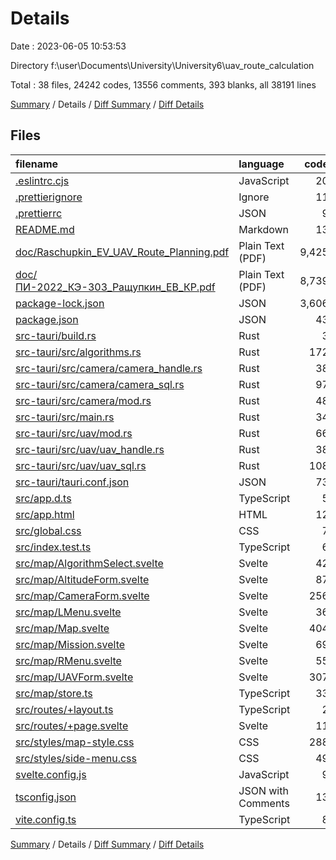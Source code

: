 # Details

Date : 2023-06-05 10:53:53

Directory f:\\user\\Documents\\University\\University6\\uav_route_calculation

Total : 38 files,  24242 codes, 13556 comments, 393 blanks, all 38191 lines

[Summary](results.md) / Details / [Diff Summary](diff.md) / [Diff Details](diff-details.md)

## Files
| filename | language | code | comment | blank | total |
| :--- | :--- | ---: | ---: | ---: | ---: |
| [.eslintrc.cjs](/.eslintrc.cjs) | JavaScript | 20 | 0 | 1 | 21 |
| [.prettierignore](/.prettierignore) | Ignore | 11 | 1 | 2 | 14 |
| [.prettierrc](/.prettierrc) | JSON | 9 | 0 | 1 | 10 |
| [README.md](/README.md) | Markdown | 13 | 0 | 7 | 20 |
| [doc/Raschupkin_EV_UAV_Route_Planning.pdf](/doc/Raschupkin_EV_UAV_Route_Planning.pdf) | Plain Text (PDF) | 9,425 | 4,560 | 12 | 13,997 |
| [doc/ПИ-2022_КЭ-303_Ращупкин_ЕВ_КР.pdf](/doc/%D0%9F%D0%98-2022_%D0%9A%D0%AD-303_%D0%A0%D0%B0%D1%89%D1%83%D0%BF%D0%BA%D0%B8%D0%BD_%D0%95%D0%92_%D0%9A%D0%A0.pdf) | Plain Text (PDF) | 8,739 | 8,945 | 14 | 17,698 |
| [package-lock.json](/package-lock.json) | JSON | 3,606 | 0 | 1 | 3,607 |
| [package.json](/package.json) | JSON | 43 | 0 | 1 | 44 |
| [src-tauri/build.rs](/src-tauri/build.rs) | Rust | 3 | 0 | 1 | 4 |
| [src-tauri/src/algorithms.rs](/src-tauri/src/algorithms.rs) | Rust | 172 | 34 | 37 | 243 |
| [src-tauri/src/camera/camera_handle.rs](/src-tauri/src/camera/camera_handle.rs) | Rust | 38 | 0 | 5 | 43 |
| [src-tauri/src/camera/camera_sql.rs](/src-tauri/src/camera/camera_sql.rs) | Rust | 97 | 0 | 9 | 106 |
| [src-tauri/src/camera/mod.rs](/src-tauri/src/camera/mod.rs) | Rust | 48 | 0 | 6 | 54 |
| [src-tauri/src/main.rs](/src-tauri/src/main.rs) | Rust | 34 | 0 | 8 | 42 |
| [src-tauri/src/uav/mod.rs](/src-tauri/src/uav/mod.rs) | Rust | 66 | 0 | 6 | 72 |
| [src-tauri/src/uav/uav_handle.rs](/src-tauri/src/uav/uav_handle.rs) | Rust | 38 | 0 | 5 | 43 |
| [src-tauri/src/uav/uav_sql.rs](/src-tauri/src/uav/uav_sql.rs) | Rust | 108 | 0 | 10 | 118 |
| [src-tauri/tauri.conf.json](/src-tauri/tauri.conf.json) | JSON | 73 | 0 | 1 | 74 |
| [src/app.d.ts](/src/app.d.ts) | TypeScript | 5 | 6 | 2 | 13 |
| [src/app.html](/src/app.html) | HTML | 12 | 0 | 1 | 13 |
| [src/global.css](/src/global.css) | CSS | 7 | 0 | 0 | 7 |
| [src/index.test.ts](/src/index.test.ts) | TypeScript | 6 | 0 | 2 | 8 |
| [src/map/AlgorithmSelect.svelte](/src/map/AlgorithmSelect.svelte) | Svelte | 42 | 0 | 5 | 47 |
| [src/map/AltitudeForm.svelte](/src/map/AltitudeForm.svelte) | Svelte | 87 | 0 | 9 | 96 |
| [src/map/CameraForm.svelte](/src/map/CameraForm.svelte) | Svelte | 256 | 0 | 37 | 293 |
| [src/map/LMenu.svelte](/src/map/LMenu.svelte) | Svelte | 36 | 0 | 10 | 46 |
| [src/map/Map.svelte](/src/map/Map.svelte) | Svelte | 404 | 0 | 62 | 466 |
| [src/map/Mission.svelte](/src/map/Mission.svelte) | Svelte | 69 | 0 | 12 | 81 |
| [src/map/RMenu.svelte](/src/map/RMenu.svelte) | Svelte | 55 | 0 | 10 | 65 |
| [src/map/UAVForm.svelte](/src/map/UAVForm.svelte) | Svelte | 307 | 0 | 36 | 343 |
| [src/map/store.ts](/src/map/store.ts) | TypeScript | 33 | 0 | 7 | 40 |
| [src/routes/+layout.ts](/src/routes/+layout.ts) | TypeScript | 2 | 0 | 0 | 2 |
| [src/routes/+page.svelte](/src/routes/+page.svelte) | Svelte | 11 | 0 | 6 | 17 |
| [src/styles/map-style.css](/src/styles/map-style.css) | CSS | 288 | 0 | 58 | 346 |
| [src/styles/side-menu.css](/src/styles/side-menu.css) | CSS | 49 | 3 | 3 | 55 |
| [svelte.config.js](/svelte.config.js) | JavaScript | 9 | 3 | 3 | 15 |
| [tsconfig.json](/tsconfig.json) | JSON with Comments | 13 | 4 | 1 | 18 |
| [vite.config.ts](/vite.config.ts) | TypeScript | 8 | 0 | 2 | 10 |

[Summary](results.md) / Details / [Diff Summary](diff.md) / [Diff Details](diff-details.md)